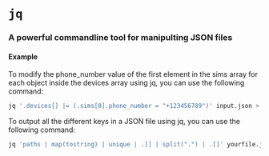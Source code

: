 # `jq`

### A powerful commandline tool for manipulting JSON files

#### Example
To modify the phone_number value of the first element in the sims array for each object inside the devices array using jq, you can use the following command:

``` bash 
jq '.devices[] |= (.sims[0].phone_number = "+123456789")' input.json > output.json
```

To output all the different keys in a JSON file using jq, you can use the following command:

``` bash
jq 'paths | map(tostring) | unique | .[] | split(".") | .[]' yourfile.json | sort -u
```